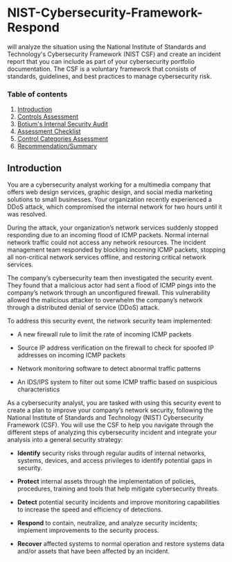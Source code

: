 # NIST-Cybersecurity-Framework-Respond
will analyze the situation using the National Institute of Standards and Technology's Cybersecurity Framework (NIST CSF) and create an incident report that you can include as part of your cybersecurity portfolio documentation. The CSF is a voluntary framework that consists of standards, guidelines, and best practices to manage cybersecurity risk.

### Table of contents

1. [Introduction](#introduction)
2. [Controls Assessment](#control-assessment)
3. [Botium's Internal Security Audit](#workflow)
4. [Assessment Checklist](#checklist)
5. [Control Categories Assessment](#assessment)
6. [Recommendation/Summary](#summary)

## Introduction <a name="introduction">
You are a cybersecurity analyst working for a multimedia company that offers web design services, graphic design, and social media marketing solutions to small businesses. Your organization recently experienced a DDoS attack, which compromised the internal network for two hours until it was resolved.

During the attack, your organization’s network services suddenly stopped responding due to an incoming flood of ICMP packets. Normal internal network traffic could not access any network resources. The incident management team responded by blocking incoming ICMP packets, stopping all non-critical network services offline, and restoring critical network services. 

The company’s cybersecurity team then investigated the security event. They found that a malicious actor had sent a flood of ICMP pings into the company’s network through an unconfigured firewall. This vulnerability allowed the malicious attacker to overwhelm the company’s network through a distributed denial of service (DDoS) attack. 

To address this security event, the network security team implemented: 

- A new firewall rule to limit the rate of incoming ICMP packets

- Source IP address verification on the firewall to check for spoofed IP addresses on incoming ICMP packets

- Network monitoring software to detect abnormal traffic patterns

- An IDS/IPS system to filter out some ICMP traffic based on suspicious characteristics

As a cybersecurity analyst, you are tasked with using this security event to create a plan to improve your company’s network security, following the National Institute of Standards and Technology (NIST) Cybersecurity Framework (CSF). You will use the CSF to help you navigate through the different steps of analyzing this cybersecurity incident and integrate your analysis into a general security strategy:

- **Identify** security risks through regular audits of internal networks, systems, devices, and access privileges to identify potential gaps in security. 

- **Protect** internal assets through the implementation of policies, procedures, training and tools that help mitigate cybersecurity threats. 

- **Detect** potential security incidents and improve monitoring capabilities to increase the speed and efficiency of detections. 

- **Respond** to contain, neutralize, and analyze security incidents; implement improvements to the security process. 

- **Recover** affected systems to normal operation and restore systems data and/or assets that have been affected by an incident. 
